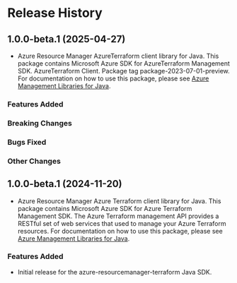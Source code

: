 # Release History

## 1.0.0-beta.1 (2025-04-27)

- Azure Resource Manager AzureTerraform client library for Java. This package contains Microsoft Azure SDK for AzureTerraform Management SDK. AzureTerraform Client. Package tag package-2023-07-01-preview. For documentation on how to use this package, please see [Azure Management Libraries for Java](https://aka.ms/azsdk/java/mgmt).

### Features Added

### Breaking Changes

### Bugs Fixed

### Other Changes

## 1.0.0-beta.1 (2024-11-20)

- Azure Resource Manager Azure Terraform client library for Java. This package contains Microsoft Azure SDK for Azure Terraform Management SDK. The Azure Terraform management API provides a RESTful set of web services that used to manage your Azure Terraform resources. For documentation on how to use this package, please see [Azure Management Libraries for Java](https://aka.ms/azsdk/java/mgmt).

### Features Added

- Initial release for the azure-resourcemanager-terraform Java SDK.

